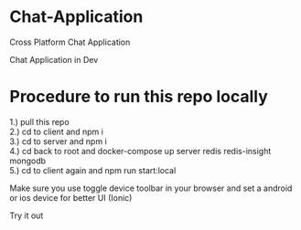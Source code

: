 # Chat-Application
Cross Platform Chat Application

Chat Application in Dev

# Procedure to run this repo locally

1.) pull this repo  <br /> 
2.) cd to client and npm i  <br />
3.) cd to server and npm i  <br /> 
4.) cd back to root and docker-compose up server redis redis-insight mongodb  <br /> 
5.) cd to client again and npm run start:local  <br /> 


Make sure you use toggle device toolbar in your browser and set a android or ios device for better UI (Ionic)

Try it out
